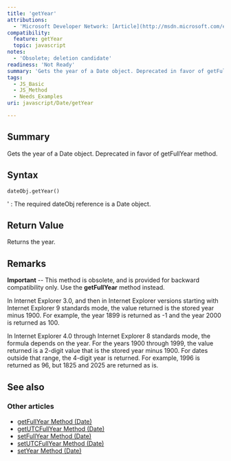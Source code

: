 ```yaml
---
title: 'getYear'
attributions:
  - 'Microsoft Developer Network: [Article](http://msdn.microsoft.com/en-us/library/ie/x0a9sc10(v=vs.94).aspx)'
compatibility:
  feature: getYear
  topic: javascript
notes:
  - 'Obsolete; deletion candidate'
readiness: 'Not Ready'
summary: 'Gets the year of a Date object. Deprecated in favor of getFullYear method.'
tags:
  - JS_Basic
  - JS_Method
  - Needs_Examples
uri: javascript/Date/getYear

---
```

## Summary

Gets the year of a Date object. Deprecated in favor of getFullYear method.

## Syntax

    dateObj.getYear()

'
:   The required dateObj reference is a Date object.

## Return Value

Returns the year.

## Remarks

**Important** -- This method is obsolete, and is provided for backward compatibility only. Use the **getFullYear** method instead.

In Internet Explorer 3.0, and then in Internet Explorer versions starting with Internet Explorer 9 standards mode, the value returned is the stored year minus 1900. For example, the year 1899 is returned as -1 and the year 2000 is returned as 100.

In Internet Explorer 4.0 through Internet Explorer 8 standards mode, the formula depends on the year. For the years 1900 through 1999, the value returned is a 2-digit value that is the stored year minus 1900. For dates outside that range, the 4-digit year is returned. For example, 1996 is returned as 96, but 1825 and 2025 are returned as is.

## See also

### Other articles

-   [getFullYear Method (Date)](/javascript/Date/getFullYear)
-   [getUTCFullYear Method (Date)](/javascript/Date/getUTCFullYear)
-   [setFullYear Method (Date)](/javascript/Date/setFullYear)
-   [setUTCFullYear Method (Date)](/javascript/Date/setUTCFullYear)
-   [setYear Method (Date)](/javascript/Date/setYear)

